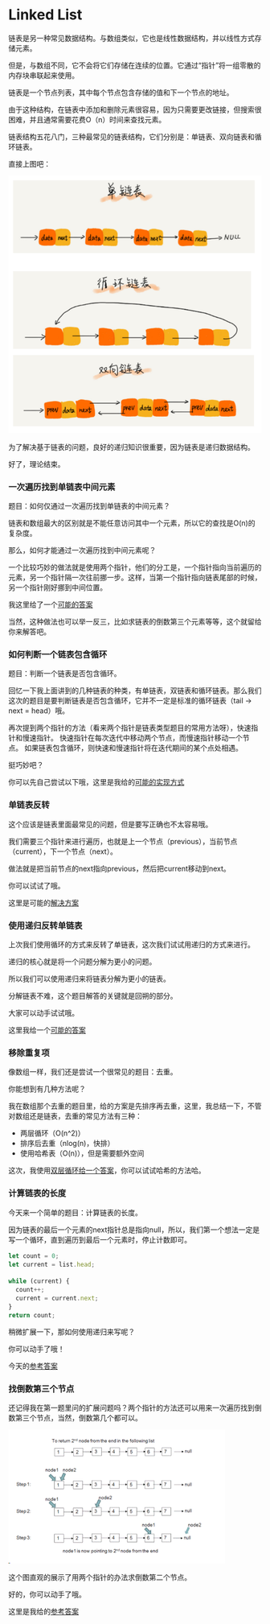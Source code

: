 Linked List
==

链表是另一种常见数据结构。与数组类似，它也是线性数据结构，并以线性方式存储元素。

但是，与数组不同，它不会将它们存储在连续的位置。它通过“指针”将一组零散的内存块串联起来使用。

链表是一个节点列表，其中每个节点包含存储的值和下一个节点的地址。

由于这种结构，在链表中添加和删除元素很容易，因为只需要更改链接，但搜索很困难，并且通常需要花费O（n）时间来查找元素。

链表结构五花八门，三种最常见的链表结构，它们分别是：单链表、双向链表和循环链表。

直接上图吧：

![](./linked-list.png)

为了解决基于链表的问题，良好的递归知识很重要，因为链表是递归数据结构。

好了，理论结束。

### 一次遍历找到单链表中间元素

题目：如何仅通过一次遍历找到单链表的中间元素？

链表和数组最大的区别就是不能任意访问其中一个元素，所以它的查找是O(n)的复杂度。

那么，如何才能通过一次遍历找到中间元素呢？

一个比较巧妙的做法就是使用两个指针，他们的分工是，一个指针指向当前遍历的元素，另一个指针隔一次往前挪一步。这样，当第一个指针指向链表尾部的时候，另一个指针刚好挪到中间位置。

我这里给了一个[可能的答案](./findMiddle.js)

当然，这种做法也可以举一反三，比如求链表的倒数第三个元素等等，这个就留给你来解答吧。


### 如何判断一个链表包含循环

题目：判断一个链表是否包含循环。

回忆一下我上面讲到的几种链表的种类，有单链表，双链表和循环链表。那么我们这次的题目是要判断链表是否包含循环，它并不一定是标准的循环链表（tail → next = head）哦。

再次提到两个指针的方法（看来两个指针是链表类型题目的常用方法呀），快速指针和慢速指针。 快速指针在每次迭代中移动两个节点，而慢速指针移动一个节点。 如果链表包含循环，则快速和慢速指针将在迭代期间的某个点处相遇。

挺巧妙吧？

你可以先自己尝试以下哦，这里是我给的[可能的实现方式](./isCycle.js)


### 单链表反转

这个应该是链表里面最常见的问题，但是要写正确也不太容易哦。

我们需要三个指针来进行遍历，也就是上一个节点（previous），当前节点（current），下一个节点（next）。

做法就是把当前节点的next指向previous，然后把current移动到next。

你可以试试了哦。

这里是可能的[解决方案](./reverList.js)


### 使用递归反转单链表

上次我们使用循环的方式来反转了单链表，这次我们试试用递归的方式来进行。

递归的核心就是将一个问题分解为更小的问题。

所以我们可以使用递归来将链表分解为更小的链表。

分解链表不难，这个题目解答的关键就是回朔的部分。

大家可以动手试试哦。

这里我给一个[可能的答案](./reverseListRecursive.js)


### 移除重复项

像数组一样，我们还是尝试一个很常见的题目：去重。

你能想到有几种方法呢？

我在数组那个去重的题目里，给的方案是先排序再去重，这里，我总结一下，不管对数组还是链表，去重的常见方法有三种：

- 两层循环（O(n^2)）
- 排序后去重（nlog(n)，快排）
- 使用哈希表（O(n)），但是需要额外空间

这次，我使用[双层循环给一个答案](./remove-duplicate.js)，你可以试试哈希的方法哈。


### 计算链表的长度

今天来一个简单的题目：计算链表的长度。

因为链表的最后一个元素的next指针总是指向null，所以，我们第一个想法一定是写一个循环，直到遍历到最后一个元素时，停止计数即可。

```js
let count = 0;
let current = list.head;
 
while (current) {
  count++;
  current = current.next;
}
return count;
```

稍微扩展一下，那如何使用递归来写呢？

你可以动手了哦！

今天的[参考答案](./find-length.js)


### 找倒数第三个节点

还记得我在第一题里问的扩展问题吗？两个指针的方法还可以用来一次遍历找到倒数第三个节点，当然，倒数第几个都可以。

![](./two-pointer.png)

这个图直观的展示了用两个指针的办法求倒数第二个节点。

好的，你可以动手了哦。

这里是我给的[参考答案](./get-last-node.js)